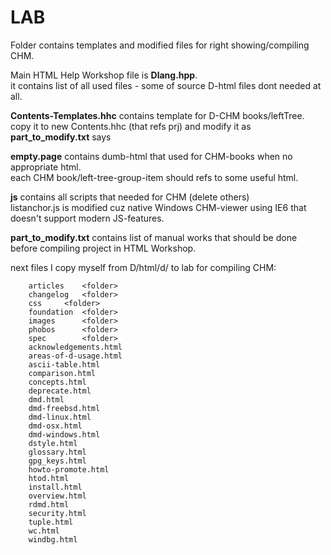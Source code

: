 # LAB

Folder contains templates and modified files for right showing/compiling CHM.

Main HTML Help Workshop file is **Dlang.hpp**.  
it contains list of all used files - some of source D-html files dont needed at all.  

**Contents-Templates.hhc** contains template for D-CHM books/leftTree.  
copy it to new Contents.hhc (that refs prj) and modify it as **part_to_modify.txt** says

**empty.page** contains dumb-html that used for CHM-books when no appropriate html.  
each CHM book/left-tree-group-item should refs to some useful html.

**js** contains all scripts that needed for CHM (delete others)  
listanchor.js is modified cuz native Windows CHM-viewer using IE6 that doesn't support modern JS-features.

**part_to_modify.txt** contains list of manual works that should be done before compiling project in HTML Workshop.

next files I copy myself from D/html/d/ to lab for compiling CHM:
~~~~
	articles	<folder>
	changelog	<folder>
	css		<folder>
	foundation	<folder>
	images		<folder>
	phobos		<folder>
	spec		<folder>
	acknowledgements.html
	areas-of-d-usage.html
	ascii-table.html
	comparison.html
	concepts.html
	deprecate.html
	dmd.html
	dmd-freebsd.html
	dmd-linux.html
	dmd-osx.html
	dmd-windows.html
	dstyle.html
	glossary.html
	gpg_keys.html
	howto-promote.html
	htod.html
	install.html
	overview.html
	rdmd.html
	security.html
	tuple.html
	wc.html
	windbg.html
~~~~
